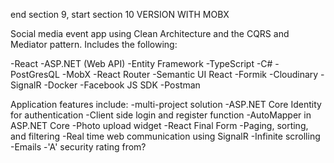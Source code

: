 end section 9, start section 10
VERSION WITH MOBX


Social media event app using Clean Architecture and the CQRS and Mediator pattern. Includes the following:

-React
-ASP.NET (Web API)
-Entity Framework
-TypeScript
-C#
-PostGresQL
-MobX
-React Router
-Semantic UI React
-Formik
-Cloudinary
-SignalR
-Docker
-Facebook JS SDK
-Postman

Application features include:
-multi-project solution
-ASP.NET Core Identity for authentication
-Client side login and register function
-AutoMapper in ASP.NET Core
-Photo upload widget
-React Final Form
-Paging, sorting, and filtering
-Real time web communication using SignalR
-Infinite scrolling
-Emails
-'A' security rating from?

